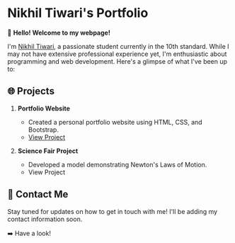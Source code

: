# Nikhil Tiwari's Portfolio

👋 **Hello! Welcome to my webpage!**

I'm <a href="https://github.com/NikhilT8144">Nikhil Tiwari</a>, a passionate student currently in the 10th standard. While I may not have extensive professional experience yet, I'm enthusiastic about programming and web development. Here's a glimpse of what I've been up to:

## 🌐 Projects
1. **Portfolio Website**
   - Created a personal portfolio website using HTML, CSS, and Bootstrap.
   - <a href="https://nikhilt8144.github.io">View Project</a>

2. **Science Fair Project**
   - Developed a model demonstrating Newton's Laws of Motion.
   - View Project

## 📧 Contact Me
Stay tuned for updates on how to get in touch with me! I'll be adding my contact information soon.

➡️ <a style="text-decoration: none;" href="https://nikhilt8144.github.io">Have a look!</a>
